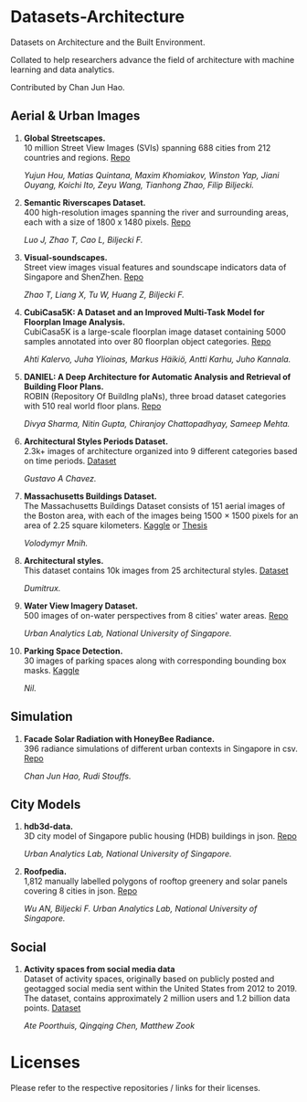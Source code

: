 # Datasets-Architecture
Datasets on Architecture and the Built Environment. 

Collated to help researchers advance the field of architecture with machine learning and data analytics.

Contributed by Chan Jun Hao.

## Aerial & Urban Images

1. **Global Streetscapes.** <br>
10 million Street View Images (SVIs) spanning 688 cities from 212 countries and regions. [Repo](https://github.com/ualsg/global-streetscapes?tab=readme-ov-file)
   
    *Yujun Hou, Matias Quintana, Maxim Khomiakov, Winston Yap, Jiani Ouyang,
Koichi Ito, Zeyu Wang, Tianhong Zhao, Filip Biljecki.* 

2. **Semantic Riverscapes Dataset.** <br>
400 high-resolution images spanning the river and surrounding areas, each with a size of 1800 x 1480 pixels. [Repo](https://github.com/ualsg/semantic-riverscapes-dataset)
   
    *Luo J, Zhao T, Cao L, Biljecki F.* 

3. **Visual-soundscapes.** <br>
Street view images visual features and soundscape indicators data of Singapore and ShenZhen. [Repo](https://github.com/ualsg/Visual-soundscapes)
   
    *Zhao T, Liang X, Tu W, Huang Z, Biljecki F.* 

4. **CubiCasa5K: A Dataset and an Improved Multi-Task Model for Floorplan Image Analysis.** <br>
CubiCasa5K is a large-scale floorplan image dataset containing 5000 samples annotated into over 80 floorplan object categories. [Repo](https://github.com/CubiCasa/CubiCasa5k)
   
    *Ahti Kalervo, Juha Ylioinas, Markus Häikiö, Antti Karhu, Juho Kannala.* 

5. **DANIEL: A Deep Architecture for Automatic Analysis and Retrieval of Building Floor Plans.** <br>
ROBIN (Repository Of BuildIng plaNs), three broad dataset categories with 510 real world floor plans. [Repo](https://github.com/gesstalt/ROBIN)
   
    *Divya Sharma, Nitin Gupta, Chiranjoy Chattopadhyay, Sameep Mehta.* 

6. **Architectural Styles Periods Dataset.** <br>
2.3k+ images of architecture organized into 9 different categories based on time periods. [Dataset](https://www.kaggle.com/datasets/gustavoachavez/architectural-styles-periods-dataset)
   
    *Gustavo A Chavez.* 

7. **Massachusetts Buildings Dataset.** <br>
The Massachusetts Buildings Dataset consists of 151 aerial images of the Boston area, with each of the images being 1500 × 1500 pixels for an area of 2.25 square kilometers. [Kaggle](https://www.kaggle.com/datasets/balraj98/massachusetts-buildings-dataset) or [Thesis](https://www.cs.toronto.edu/~vmnih/data/)
   
    *Volodymyr Mnih.* 

8. **Architectural styles.** <br>
This dataset contains 10k images from 25 architectural styles. [Dataset](https://www.kaggle.com/datasets/dumitrux/architectural-styles-dataset)
   
    *Dumitrux.* 

9. **Water View Imagery Dataset.** <br>
500 images of on-water perspectives from 8 cities' water areas. [Repo](https://github.com/ualsg/Water-View-Imagery-dataset)
   
    *Urban Analytics Lab, National University of Singapore.* 

10. **Parking Space Detection.** <br>
30 images of parking spaces along with corresponding bounding box masks. [Kaggle](https://www.kaggle.com/datasets/trainingdatapro/parking-space-detection-dataset)
   
    *Nil.* 

## Simulation
1. **Facade Solar Radiation with HoneyBee Radiance.** <br>
396 radiance simulations of different urban contexts in Singapore in csv. [Repo](https://github.com/chanjunha0/GNN_Solar_Prediction)
   
    *Chan Jun Hao, Rudi Stouffs.* 

## City Models
1. **hdb3d-data.** <br>
3D city model of Singapore public housing (HDB) buildings in json. [Repo](https://github.com/ualsg/hdb3d-data)
   
    *Urban Analytics Lab, National University of Singapore.* 

2. **Roofpedia.** <br>
1,812 manually labelled polygons of rooftop greenery and solar panels covering 8 cities in json. [Repo](https://github.com/ualsg/Roofpedia?tab=readme-ov-file)
   
    *Wu AN, Biljecki F. Urban Analytics Lab, National University of Singapore.* 

## Social

1. **Activity spaces from social media data** <br>
Dataset of activity spaces, originally based on publicly posted and geotagged social media sent within the United States from 2012 to 2019. The dataset, contains approximately 2 million users and 1.2 billion data points. [Dataset](https://rdr.kuleuven.be/dataset.xhtml?persistentId=doi:10.48804/MBT32W)
   
    *Ate Poorthuis, Qingqing Chen, Matthew Zook* 

# Licenses
Please refer to the respective repositories / links for their licenses.
